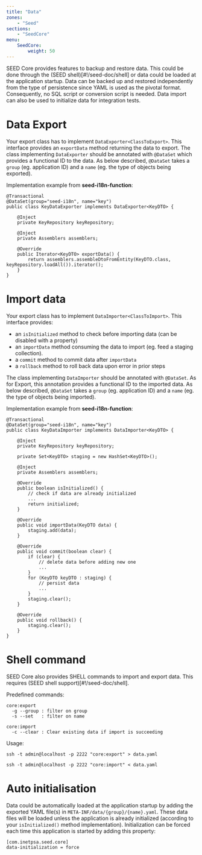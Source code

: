 ```yaml
---
title: "Data"
zones:
    - "Seed"
sections:
    - "SeedCore"
menu:
    SeedCore:
        weight: 50
---
```


SEED Core provides features to backup and restore data. This could be done through the (SEED shell)[#!/seed-doc/shell] 
or data could be loaded at the application startup. Data can be backed up and restored independently from the type of 
persistence since YAML is used as the pivotal format. Consequently, no SQL script or conversion script is needed. Data 
import can also be used to initialize data for integration tests.

# Data Export
Your export class has to implement `DataExporter<ClassToExport>`. This interface provides an `exportData` method 
returning the data to export. The class implementing `DataExporter` should be annotated with `@DataSet` which provides 
a functional ID to the data. As below described, `@DataSet` takes a `group` (eg. application ID) and a `name` (eg. the 
type of objects being exported).

Implementation example from **seed-i18n-function**: 

    @Transactional
    @DataSet(group="seed-i18n", name="key")
    public class KeyDataExporter implements DataExporter<KeyDTO> {
    
        @Inject
        private KeyRepository keyRepository;
    
        @Inject
        private Assemblers assemblers;
    
        @Override
        public Iterator<KeyDTO> exportData() {
            return assemblers.assembleDtoFromEntity(KeyDTO.class, keyRepository.loadAll()).iterator();
        }
    }

# Import data
Your export class has to implement `DataImporter<ClassToImport>`. This interface provides:

- an `isInitialized` method to check before importing data (can be disabled with a property)
- an `importData`  method consuming the data to import (eg. feed a staging collection). 
- a `commit` method to commit data after `importData`
- a `rollback` method to roll back data upon error in prior steps

The class implementing `DataImporter` should be annotated with `@DataSet`. As for Export, this annotation provides
a functional ID to the imported data. As below described, `@DataSet` takes a `group` (eg. application ID) and a `name` 
(eg. the type of objects being imported).

Implementation example from **seed-i18n-function**: 

    @Transactional
    @DataSet(group="seed-i18n", name="key")
    public class KeyDataImporter implements DataImporter<KeyDTO> {
    
        @Inject
        private KeyRepository keyRepository;
    
        private Set<KeyDTO> staging = new HashSet<KeyDTO>();
    
        @Inject
        private Assemblers assemblers;
    
        @Override
        public boolean isInitialized() {
            // check if data are already initialized
            ...
            return initialized;
        }
    
        @Override
        public void importData(KeyDTO data) {
            staging.add(data);
        }
    
        @Override
        public void commit(boolean clear) {
            if (clear) {
                // delete data before adding new one
                ...
            }
            for (KeyDTO keyDTO : staging) {
                // persist data
                ...
            }
            staging.clear();
        }
    
        @Override
        public void rollback() {
            staging.clear();
        }
    }

# Shell command

SEED Core also provides SHELL commands to import and export data. This requires (SEED shell support)[#!/seed-doc/shell].

Predefined commands:

    core:export
      -g --group : filter on group
      -s --set   : filter on name

    core:import
      -c --clear : Clear existing data if import is succeeding
      
Usage:

	ssh -t admin@localhost -p 2222 "core:export" > data.yaml

	ssh -t admin@localhost -p 2222 "core:import" < data.yaml

# Auto initialisation

Data could be automatically loaded at the application startup by adding the exported YAML file(s) in 
`META-INF/data/{group}/{name}.yaml`. These data files will be loaded unless the application is already initialized 
(according to your `isInitialized()` method implementation). Initialization can be forced each time this application 
is started by adding this property:

    [com.inetpsa.seed.core]
    data-initialization = force

